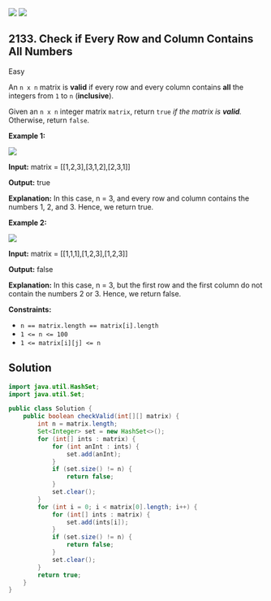 [![](https://img.shields.io/github/stars/javadev/LeetCode-in-Java?label=Stars&style=flat-square)](https://github.com/javadev/LeetCode-in-Java)
[![](https://img.shields.io/github/forks/javadev/LeetCode-in-Java?label=Fork%20me%20on%20GitHub%20&style=flat-square)](https://github.com/javadev/LeetCode-in-Java/fork)

## 2133\. Check if Every Row and Column Contains All Numbers

Easy

An `n x n` matrix is **valid** if every row and every column contains **all** the integers from `1` to `n` (**inclusive**).

Given an `n x n` integer matrix `matrix`, return `true` _if the matrix is **valid**._ Otherwise, return `false`.

**Example 1:**

![](https://assets.leetcode.com/uploads/2021/12/21/example1drawio.png)

**Input:** matrix = \[\[1,2,3],[3,1,2],[2,3,1]]

**Output:** true

**Explanation:** In this case, n = 3, and every row and column contains the numbers 1, 2, and 3. Hence, we return true.

**Example 2:**

![](https://assets.leetcode.com/uploads/2021/12/21/example2drawio.png)

**Input:** matrix = \[\[1,1,1],[1,2,3],[1,2,3]]

**Output:** false

**Explanation:** In this case, n = 3, but the first row and the first column do not contain the numbers 2 or 3. Hence, we return false.

**Constraints:**

*   `n == matrix.length == matrix[i].length`
*   `1 <= n <= 100`
*   `1 <= matrix[i][j] <= n`

## Solution

```java
import java.util.HashSet;
import java.util.Set;

public class Solution {
    public boolean checkValid(int[][] matrix) {
        int n = matrix.length;
        Set<Integer> set = new HashSet<>();
        for (int[] ints : matrix) {
            for (int anInt : ints) {
                set.add(anInt);
            }
            if (set.size() != n) {
                return false;
            }
            set.clear();
        }
        for (int i = 0; i < matrix[0].length; i++) {
            for (int[] ints : matrix) {
                set.add(ints[i]);
            }
            if (set.size() != n) {
                return false;
            }
            set.clear();
        }
        return true;
    }
}
```